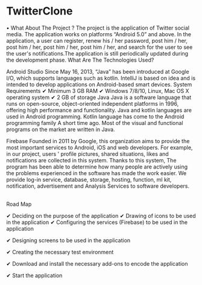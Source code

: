 # TwitterClone

•	What About The Project ?
The project is the application of Twitter social media. The application works on platforms “Android 5.0” and above. In the application, a user can register, renew his / her password, post him / her, post him / her, post him / her, post him / her, and search for the user to see the user's notifications.The application is still periodically updated during the development phase.
What Are The Technologies Used?

Android Studio
Since May 16, 2013, “Java” has been introduced at Google I/O, which supports languages such as kotlin. IntelliJ is based on idea and is intended to develop applications on Android-based smart devices.
System Requirements
✔	     Minimum 3 GB RAM
✔	    Windows 7/8/10, Linux, Mac OS X operating system
✔	    2 GB of storage
Java
Java is a software language that runs on open-source, object-oriented independent platforms in 1996, offering high performance and functionality. Java and kotlin languages are used in Android programming. Kotlin language has come to the Android programming family A short time ago.
Most of the visual and functional programs on the market are written in Java.

Firebase
Founded in 2011 by Google, this organization aims to provide the most important services to Android, iOS and web developers. For example, in our project, users ' profile pictures, shared situations, likes and notifications are collected in this system. Thanks to this system, The program has been able to determine how many people are actively using the problems experienced in the software has made the work easier. We provide log-in service, database, storage, hosting, function, ml kit, notification, advertisement and Analysis Services to software developers.


</br>
Road Map
     
✔	Deciding on the purpose of the application
✔	Drawing of icons to be used in the application
✔	Configuring the services (Firebase) to be used in the application
 
✔	Designing screens to be used in the application
     
✔	Creating the necessary test environment
    
✔	Download and install the necessary add-ons to encode the application
     
✔	Start the application
